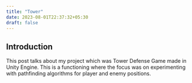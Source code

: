 ```yaml
---
title: "Tower"
date: 2023-08-01T22:37:32+05:30
draft: false
---
```

## Introduction

This post talks about my project which was Tower Defense Game made in Unity Engine.
This is a functioning where the focus was on experimenting with pathfinding algorithms for player and enemy positions.

<!--Add photo -->